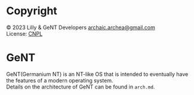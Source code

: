 # Copyright
© 2023 Lilly & GeNT Developers archaic.archea@gmail.com  
License: [CNPL](https://git.pixie.town/thufie/npl-builder/raw/branch/main/cnpl.md)

# GeNT
GeNT(Germanium NT) is an NT-like OS that is intended to eventually have the features of a modern operating system.  
Details on the architecture of GeNT can be found in `arch.md`.
